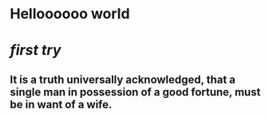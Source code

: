 # **Helloooooo world**
# *first try*
## It is a **truth** universally acknowledged, that a single man in possession of a good fortune, must be in want of a wife. 
